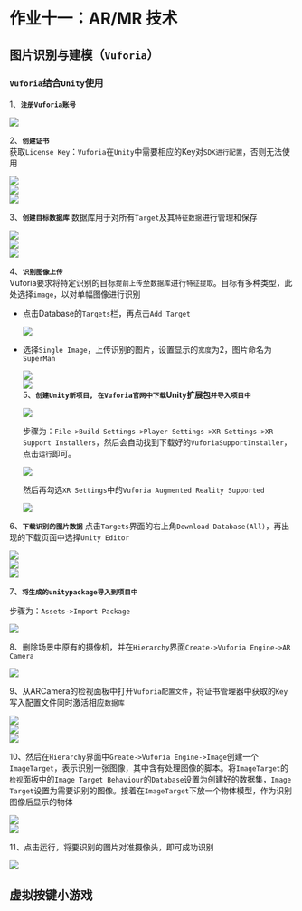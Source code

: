 # 作业十一：AR/MR 技术
## 图片识别与建模（`Vuforia`）
### `Vuforia`结合`Unity`使用
1、**`注册Vuforia账号`**  

![](images/1.png)  

2、**`创建证书`**  
获取`License Key`：`Vuforia`在`Unity`中需要相应的Key对`SDK进行配置`，否则无法使用  

![](images/2.png)  
![](images/3.png)  
![](images/16.png)  

3、**`创建目标数据库`**
数据库用于对所有`Target`及其`特征数据`进行管理和保存  

![](images/4.png)  
![](images/5.png)  
![](images/6.png)  


4、**`识别图像上传`**  
Vuforia要求将特定识别的目标`提前上传`至`数据库`进行`特征提取`。目标有多种类型，此处选择`image`，以对单幅图像进行识别  
- 点击Database的`Targets`栏，再点击`Add Target`  

    ![](images/7.png)  

- 选择`Single Image`，上传识别的图片，设置显示的`宽度`为2，图片命名为`SuperMan`  

    ![](images/8.png)  
    ![](images/9.png)  
5、**`创建Unity新项目, 在Vuforia官网中下载`Unity扩展包`并导入项目中`**  

    ![](images/12.png)  
        
    步骤为：`File->Build Settings->Player Settings->XR Settings->XR Support Installers`，然后会自动找到下载好的`VuforiaSupportInstaller`，点击`运行`即可。 

    ![](images/13.png)  

    然后再勾选`XR Settings`中的`Vuforia Augmented Reality Supported`

    ![](images/18.png)   
    
6、**`下载识别的图片数据`**
点击`Targets`界面的右上角`Download Database(All)`，再出现的下载页面中选择`Unity Editor`  

![](images/10.png)  
![](images/11.png)  
![](images/14.png)  

7、**`将生成的unitypackage导入到项目中`**  

步骤为：`Assets->Import Package`  

![](images/15.png)  

8、删除场景中原有的摄像机，并在`Hierarchy`界面`Create->Vuforia Engine->AR Camera`  
  
![](images/17.png)  

9、从ARCamera的检视面板中打开`Vuforia配置文件`，将证书管理器中获取的`Key`写入配置文件同时激活相应`数据库`  

![](images/19.png)  
![](images/20.png)  
![](images/21.png)  

10、然后在`Hierarchy`界面中`Greate->Vuforia Engine->Image`创建一个`ImageTarget`，表示识别一张图像，其中含有处理图像的脚本。将`ImageTarget`的`检视`面板中的`Image Target Behaviour`的`Database`设置为创建好的数据集，`Image Target`设置为需要识别的图像。接着在`ImageTarget`下放一个物体模型，作为识别图像后显示的物体  

![](images/22.png)  
![](images/23.png)  

11、点击运行，将要识别的图片对准摄像头，即可成功识别  

![](images/0.gif)  

## 虚拟按键小游戏

